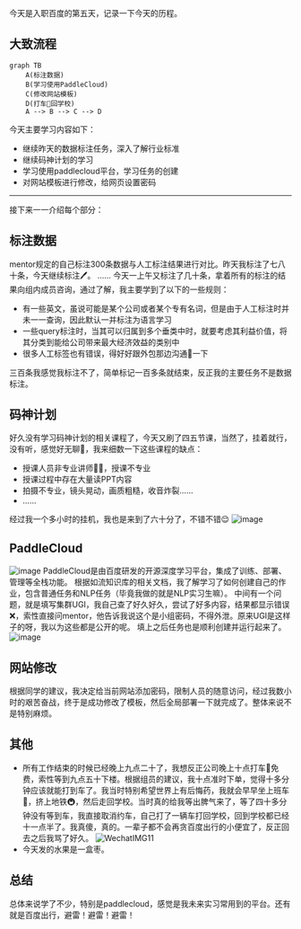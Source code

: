 今天是入职百度的第五天，记录一下今天的历程。

## 大致流程

```mermaid
graph TB
    A(标注数据)
    B(学习使用PaddleCloud)
    C(修改网站模板)
    D(打车🚗回学校)
    A --> B --> C --> D
```

今天主要学习内容如下：
- 继续昨天的数据标注任务，深入了解行业标准
- 继续码神计划的学习
- 学习使用paddlecloud平台，学习任务的创建
- 对网站模板进行修改，给网页设置密码
---
接下来一一介绍每个部分：

## 标注数据
mentor规定的自己标注300条数据与人工标注结果进行对比。昨天我标注了七八十条，今天继续标注🖊️。
……
今天一上午又标注了几十条，拿着所有的标注的结果向组内成员咨询，通过了解，我主要学到了以下的一些规则：
- 有一些英文，虽说可能是某个公司或者某个专有名词，但是由于人工标注时并未一一查询，因此默认一并标注为语言学习
- 一些query标注时，当其可以归属到多个垂类中时，就要考虑其利益价值，将其分类到能给公司带来最大经济效益的类别中
- 很多人工标签也有错误，得好好跟外包那边沟通💬一下

三百条我感觉我标注不了，简单标记一百多条就结束，反正我的主要任务不是数据标注。

## 码神计划
好久没有学习码神计划的相关课程了，今天又刷了四五节课，当然了，挂着就行，没有听，感觉好无聊🥱，我来细数一下这些课程的缺点：
- 授课人员非专业讲师🧑‍🏫，授课不专业
- 授课过程中存在大量读PPT内容
- 拍摄不专业，镜头晃动，画质粗糙，收音炸裂……
- ……

经过我一个多小时的挂机，我也是来到了六十分了，不错不错😌
![image](https://github.com/user-attachments/assets/8943a3bf-67b8-4d61-8ab5-53045f71257d)

## PaddleCloud
![image](https://github.com/user-attachments/assets/f74d43d0-faf6-4270-a591-184b3d2cb908)
PaddleCloud是由百度研发的开源深度学习平台，集成了训练、部署、管理等全栈功能。
根据如流知识库的相关文档，我了解学习了如何创建自己的作业，包含普通任务和NLP任务（毕竟我做的就是NLP实习生嘛）。
中间有一个问题，就是填写集群UGI，我自己查了好久好久，尝试了好多内容，结果都显示错误❌，索性直接问mentor，他告诉我说这个是小组密码，不得外泄。原来UGI是这样子的呀，我以为这些都是公开的呢。
填上之后任务也是顺利创建并运行起来了。
![image](https://github.com/user-attachments/assets/bceb45d2-bb84-438b-af5f-411ae5647df6)

## 网站修改
根据同学的建议，我决定给当前网站添加密码，限制人员的随意访问，经过我数小时的艰苦奋战，终于是成功修改了模板，然后全局部署一下就完成了。整体来说不是特别麻烦。

## 其他
- 所有工作结束的时候已经晚上九点二十了，我想反正公司晚上十点打车🚖免费，索性等到九点五十下楼。根据组员的建议，我十点准时下单，觉得十多分钟应该就能打到车了。我当时特别希望世界上有后悔药，我就会早早坐上班车🚌，挤上地铁🚇，然后走回学校。当时真的给我等出脾气来了，等了四十多分钟没有等到车，我直接取消约车，自己打了一辆车打回学校，回到学校都已经十一点半了。我真傻，真的。一辈子都不会再贪百度出行的小便宜了，反正回去之后我骂了好久。
![WechatIMG11](https://github.com/user-attachments/assets/69635acd-cdff-4c8c-b75e-e29e4fa54b49)
- 今天发的水果是一盒枣。


## 总结
总体来说学了不少，特别是paddlecloud，感觉是我未来实习常用到的平台。还有就是百度出行，避雷！避雷！避雷！